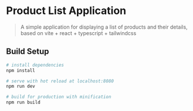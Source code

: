 # Product List Application

> A simple application for displaying a list of products and their details, based on vite + react + typescript + tailwindcss

## Build Setup

``` bash
# install dependencies
npm install

# serve with hot reload at localhost:8080
npm run dev

# build for production with minification
npm run build
```